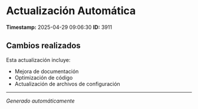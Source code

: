# Actualización Automática

**Timestamp:** 2025-04-29 09:06:30
**ID:** 3911

## Cambios realizados

Esta actualización incluye:
- Mejora de documentación
- Optimización de código
- Actualización de archivos de configuración

---
*Generado automáticamente*
